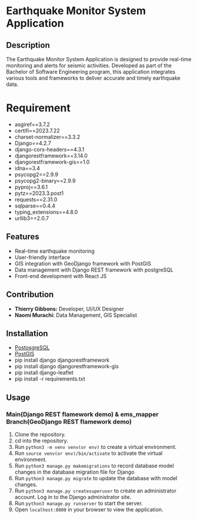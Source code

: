 # Earthquake Monitor System Application

## Description
The Earthquake Monitor System Application is designed to provide real-time monitoring and alerts for seismic activities. Developed as part of the Bachelor of Software Engineering program, this application integrates various tools and frameworks to deliver accurate and timely earthquake data.

# Requirement
- asgiref==3.7.2
- certifi==2023.7.22
- charset-normalizer==3.3.2
- Django==4.2.7
- django-cors-headers==4.3.1
- djangorestframework==3.14.0
- djangorestframework-gis==1.0
- idna==3.4
- psycopg2==2.9.9
- psycopg2-binary==2.9.9
- pyproj==3.6.1
- pytz==2023.3.post1
- requests==2.31.0
- sqlparse==0.4.4
- typing_extensions==4.8.0
- urllib3==2.0.7

## Features
- Real-time earthquake monitoring
- User-friendly interface
- GIS integration with GeoDjango framework with PostGIS
- Data management with Django REST framework with postgreSQL
- Front-end development with React JS

## Contribution
- **Thierry Gibbons:** Developer, UI/UX Designer
- **Naomi Murachi:** Data Management, GIS Specialist

## Installation
- [PostosgreSQL](https://www.postgresql.org)
- [PostGIS](https://postgresapp.com/)
- pip install django djangorestframework
- pip install django djangorestframework-gis
- pip install django-leaflet
- pip install -r requirements.txt

## Usage
### Main(Django REST flamework demo) & ems_mapper Branch(GeoDjango REST flamework demo)
1. Clone the repository.
2. cd into the repository.
3. Run `python3 -m venv venv(or env)` to create a virtual environment.
4. Run `source venv(or env)/bin/activate` to activate the virtual environment.
5. Run `python3 manage.py makemigrations` to record database model changes in the database migration file for Django
6. Run `python3 manage.py migrate` to update the database with model changes.
7. Run `python3 manage.py createsuperuser` to create an administrator account. Log in to the Django administrator site.
8. Run `python3 manage.py runserver` to start the server.
9. Open `localhost:8000` in your browser to view the application.

